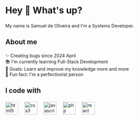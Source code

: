 <h1 align="left">Hey 👋 What's up?</h1>

###

<p align="left">My name is Samuel de Oliveira and I'm a Systems Developer.</p>

###

<h2 align="left">About me</h2>

###

<p align="left">✨ Creating bugs since 2024 April<br>📚 I'm currently learning Full-Stack Development<br>🎯 Goals: Learn and improve my knowledge more and more<br>🎲 Fun fact: I'm a perfectionist person</p>

###

<h2 align="left">I code with</h2>

###

<div align="left">
  <img src="https://cdn.jsdelivr.net/gh/devicons/devicon/icons/html5/html5-original.svg" height="40" alt="html5 logo"  />
  <img width="12" />
  <img src="https://cdn.jsdelivr.net/gh/devicons/devicon/icons/css3/css3-original.svg" height="40" alt="css3 logo"  />
  <img width="12" />
  <img src="https://cdn.jsdelivr.net/gh/devicons/devicon/icons/javascript/javascript-original.svg" height="40" alt="javascript logo"  />
  <img width="12" />
  <img src="https://cdn.jsdelivr.net/gh/devicons/devicon/icons/php/php-original.svg" height="40" alt="php logo"  />
  <img width="12" />
  <img src="https://cdn.jsdelivr.net/gh/devicons/devicon/icons/react/react-original.svg" height="40" alt="react logo"  />
</div>

###
